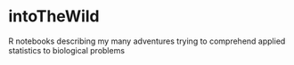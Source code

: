 # intoTheWild
R notebooks describing my many adventures trying to comprehend applied statistics to biological problems
